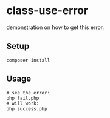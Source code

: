 class-use-error
===============

demonstration on how to get this error.

Setup
-----

```
composer install
```

Usage
-----

```
# see the error:
php fail.php
# will work:
php success.php
```

